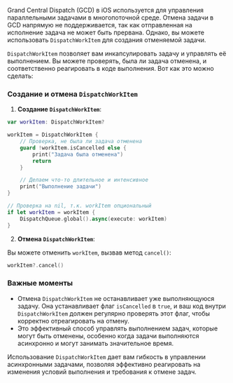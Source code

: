 Grand Central Dispatch (GCD) в iOS используется для управления параллельными задачами в многопоточной среде. Отмена задачи в GCD напрямую не поддерживается, так как отправленная на исполнение задача не может быть прервана. Однако, вы можете использовать `DispatchWorkItem` для создания отменяемой задачи.

`DispatchWorkItem` позволяет вам инкапсулировать задачу и управлять её выполнением. Вы можете проверять, была ли задача отменена, и соответственно реагировать в коде выполнения. Вот как это можно сделать:

### Создание и отмена `DispatchWorkItem`

1. **Создание `DispatchWorkItem`**:

```swift
var workItem: DispatchWorkItem?

workItem = DispatchWorkItem {
    // Проверка, не была ли задача отменена
    guard !workItem.isCancelled else {
        print("Задача была отменена")
        return
    }

    // Делаем что-то длительное и интенсивное
    print("Выполнение задачи")
}

// Проверка на nil, т.к. workItem опциональный
if let workItem = workItem {
    DispatchQueue.global().async(execute: workItem)
}
```

2. **Отмена `DispatchWorkItem`**:

Вы можете отменить `workItem`, вызвав метод `cancel()`:

```swift
workItem?.cancel()
```

### Важные моменты

- Отмена `DispatchWorkItem` не останавливает уже выполняющуюся задачу. Она устанавливает флаг `isCancelled` в `true`, и ваш код внутри `DispatchWorkItem` должен регулярно проверять этот флаг, чтобы корректно отреагировать на отмену.
- Это эффективный способ управлять выполнением задач, которые могут быть отменены, особенно когда задачи выполняются асинхронно и могут занимать значительное время.

Использование `DispatchWorkItem` дает вам гибкость в управлении асинхронными задачами, позволяя эффективно реагировать на изменения условий выполнения и требования к отмене задач.
